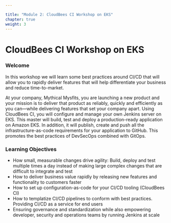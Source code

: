 ```yaml
---

title: "Module 2: CloudBees CI Workshop on EKS"
chapter: true
weight: 3
---
```


# CloudBees CI Workshop on EKS

### Welcome

In this workshop we will learn some best practices around CI/CD that will allow you to rapidly deliver features that will help differentiate your business and reduce time-to-market. 

At your company, Mythical Mysfits, you are launching a new product and your mission is to deliver that product as reliably, quickly and efficiently as you can—while delivering features that set your company apart. Using CloudBees CI, you will configure and manage your own Jenkins server on EKS. This master will build, test and deploy a production-ready application on Amazon EKS. In addition, it will publish, create and push all the infrastructure-as-code requirements for your application to GitHub. This promotes the best practices of DevSecOps combined with GitOps.

### Learning Objectives
- How small, measurable changes drive agility: Build, deploy and test multiple times a day instead of making large complex changes that are difficult to integrate and test
- How to deliver business value rapidly by releasing new features and functionality to customers faster
- How to set up configuration-as-code for your CI/CD tooling (CloudBees CI)
- How to templatize CI/CD pipelines to conform with best practices.  Providing CI/CD as a service for end users
- Ensuring governance and standardization while also empowering developer, security and operations teams by running Jenkins at scale
